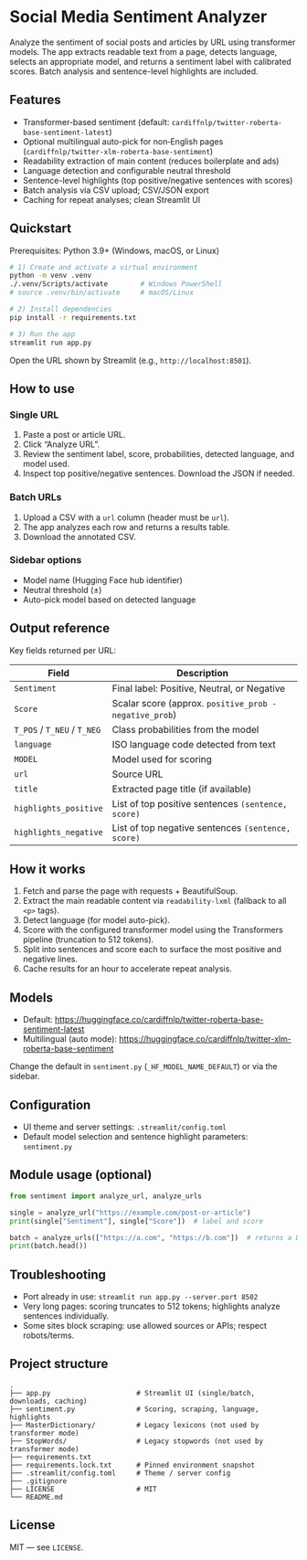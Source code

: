 # Social Media Sentiment Analyzer

Analyze the sentiment of social posts and articles by URL using transformer models. The app extracts readable text from a page, detects language, selects an appropriate model, and returns a sentiment label with calibrated scores. Batch analysis and sentence-level highlights are included.

## Features

- Transformer-based sentiment (default: `cardiffnlp/twitter-roberta-base-sentiment-latest`)
- Optional multilingual auto-pick for non‑English pages (`cardiffnlp/twitter-xlm-roberta-base-sentiment`)
- Readability extraction of main content (reduces boilerplate and ads)
- Language detection and configurable neutral threshold
- Sentence-level highlights (top positive/negative sentences with scores)
- Batch analysis via CSV upload; CSV/JSON export
- Caching for repeat analyses; clean Streamlit UI

## Quickstart

Prerequisites: Python 3.9+ (Windows, macOS, or Linux)

```bash
# 1) Create and activate a virtual environment
python -m venv .venv
./.venv/Scripts/activate        # Windows PowerShell
# source .venv/bin/activate     # macOS/Linux

# 2) Install dependencies
pip install -r requirements.txt

# 3) Run the app
streamlit run app.py
```

Open the URL shown by Streamlit (e.g., `http://localhost:8501`).

## How to use

### Single URL
1. Paste a post or article URL.
2. Click “Analyze URL”.
3. Review the sentiment label, score, probabilities, detected language, and model used.
4. Inspect top positive/negative sentences. Download the JSON if needed.

### Batch URLs
1. Upload a CSV with a `url` column (header must be `url`).
2. The app analyzes each row and returns a results table.
3. Download the annotated CSV.

### Sidebar options
- Model name (Hugging Face hub identifier)
- Neutral threshold (±)
- Auto-pick model based on detected language

## Output reference

Key fields returned per URL:

| Field                  | Description                                                         |
|------------------------|---------------------------------------------------------------------|
| `Sentiment`            | Final label: Positive, Neutral, or Negative                         |
| `Score`                | Scalar score (approx. `positive_prob - negative_prob`)              |
| `T_POS` / `T_NEU` / `T_NEG` | Class probabilities from the model                         |
| `language`             | ISO language code detected from text                                |
| `MODEL`                | Model used for scoring                                              |
| `url`                  | Source URL                                                          |
| `title`                | Extracted page title (if available)                                 |
| `highlights_positive`  | List of top positive sentences `(sentence, score)`                  |
| `highlights_negative`  | List of top negative sentences `(sentence, score)`                  |

## How it works

1. Fetch and parse the page with requests + BeautifulSoup.
2. Extract the main readable content via `readability-lxml` (fallback to all `<p>` tags).
3. Detect language (for model auto-pick).
4. Score with the configured transformer model using the Transformers pipeline (truncation to 512 tokens).
5. Split into sentences and score each to surface the most positive and negative lines.
6. Cache results for an hour to accelerate repeat analysis.

## Models

- Default: https://huggingface.co/cardiffnlp/twitter-roberta-base-sentiment-latest
- Multilingual (auto mode): https://huggingface.co/cardiffnlp/twitter-xlm-roberta-base-sentiment

Change the default in `sentiment.py` (`_HF_MODEL_NAME_DEFAULT`) or via the sidebar.

## Configuration

- UI theme and server settings: `.streamlit/config.toml`
- Default model selection and sentence highlight parameters: `sentiment.py`

## Module usage (optional)

```python
from sentiment import analyze_url, analyze_urls

single = analyze_url("https://example.com/post-or-article")
print(single["Sentiment"], single["Score"])  # label and score

batch = analyze_urls(["https://a.com", "https://b.com"])  # returns a DataFrame
print(batch.head())
```

## Troubleshooting

- Port already in use: `streamlit run app.py --server.port 8502`
- Very long pages: scoring truncates to 512 tokens; highlights analyze sentences individually.
- Some sites block scraping: use allowed sources or APIs; respect robots/terms.

## Project structure

```
.
├── app.py                     # Streamlit UI (single/batch, downloads, caching)
├── sentiment.py               # Scoring, scraping, language, highlights
├── MasterDictionary/          # Legacy lexicons (not used by transformer mode)
├── StopWords/                 # Legacy stopwords (not used by transformer mode)
├── requirements.txt
├── requirements.lock.txt      # Pinned environment snapshot
├── .streamlit/config.toml     # Theme / server config
├── .gitignore
├── LICENSE                    # MIT
└── README.md
```

## License

MIT — see `LICENSE`.
